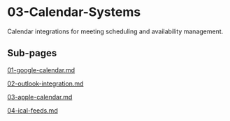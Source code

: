 # 03-Calendar-Systems

Calendar integrations for meeting scheduling and availability management.

## Sub-pages

[01-google-calendar.md](03-Calendar-Systems%2024bca879f68d8197a3d5d0fdfd49f50c/01-google-calendar%20md%2024bca879f68d819c800ecebc5299cc6d.md)

[02-outlook-integration.md](03-Calendar-Systems%2024bca879f68d8197a3d5d0fdfd49f50c/02-outlook-integration%20md%2024bca879f68d81aa8d40ff3abc8f067c.md)

[03-apple-calendar.md](03-Calendar-Systems%2024bca879f68d8197a3d5d0fdfd49f50c/03-apple-calendar%20md%2024bca879f68d81ffb321c994b3eb9f2e.md)

[04-ical-feeds.md](03-Calendar-Systems%2024bca879f68d8197a3d5d0fdfd49f50c/04-ical-feeds%20md%2024bca879f68d813ea211f4f14b55fe35.md)